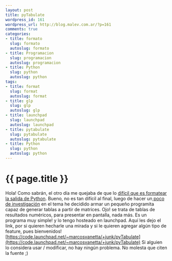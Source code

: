 ```yaml
--- 
layout: post
title: pyTabulate
wordpress_id: 161
wordpress_url: http://blog.malev.com.ar/?p=161
comments: true
categories: 
- title: formato
  slug: formato
  autoslug: formato
- title: Programacion
  slug: programacion
  autoslug: programacion
- title: Python
  slug: python
  autoslug: python
tags: 
- title: format
  slug: format
  autoslug: format
- title: glp
  slug: glp
  autoslug: glp
- title: launchpad
  slug: launchpad
  autoslug: launchpad
- title: pytabulate
  slug: pytabulate
  autoslug: pytabulate
- title: Python
  slug: python
  autoslug: python
---
```

{{ page.title }}
================
Hola! Como sabrán, el otro día me quejaba de que lo [difícil que es formatear la salida de Python](http://blog.malev.com.ar/2010/02/formateando-la-salida-de-python/). Bueno, no es tan difícil al final, luego de hacer un[ poco de investigación](http://blog.malev.com.ar/2010/02/formato-de-numeros-en-python/) en el tema he decidido armar un pequeño programita capaz de generar tablas a partir de matrices. Ojo! se trata de tablas de resultados numéricos, para presentar en pantalla, nada más. Es un programa muy simple! y lo tengo hosteado en launchpad.
Aquí les dejo el link, por si quieren hecharle una mirada y si le quieren agregar algún tipo de feature, pues bienvenidos!
[https://code.launchpad.net/~marcosvanetta/+junk/pyTabulate](https://code.launchpad.net/~marcosvanetta/+junk/pyTabulate)
Si alguien lo considera usar / modificar, no hay ningún problema. No molesta que citen la fuente ;)
